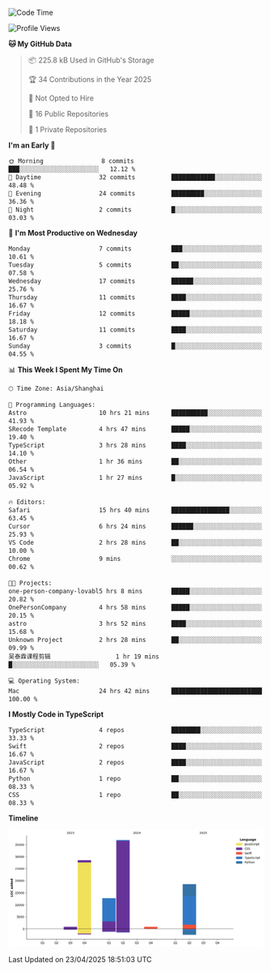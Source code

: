 <!--
**PascalDai/PascalDai** is a ✨ _special_ ✨ repository because its `README.md` (this file) appears on your GitHub profile.

Here are some ideas to get you started:

- 🔭 I’m currently working on ...
- 🌱 I’m currently learning ...
- 👯 I’m looking to collaborate on ...
- 🤔 I’m looking for help with ...
- 💬 Ask me about ...
- 📫 How to reach me: ...
- 😄 Pronouns: ...
- ⚡ Fun fact: ...
-->

<!--START_SECTION:waka-->
![Code Time](http://img.shields.io/badge/Code%20Time-990%20hrs%2013%20mins-blue)

![Profile Views](http://img.shields.io/badge/Profile%20Views-0-blue)

**🐱 My GitHub Data** 

> 📦 225.8 kB Used in GitHub's Storage 
 > 
> 🏆 34 Contributions in the Year 2025
 > 
> 🚫 Not Opted to Hire
 > 
> 📜 16 Public Repositories 
 > 
> 🔑 1 Private Repositories 
 > 
**I'm an Early 🐤** 

```text
🌞 Morning                8 commits           ███░░░░░░░░░░░░░░░░░░░░░░   12.12 % 
🌆 Daytime                32 commits          ████████████░░░░░░░░░░░░░   48.48 % 
🌃 Evening                24 commits          █████████░░░░░░░░░░░░░░░░   36.36 % 
🌙 Night                  2 commits           █░░░░░░░░░░░░░░░░░░░░░░░░   03.03 % 
```
📅 **I'm Most Productive on Wednesday** 

```text
Monday                   7 commits           ███░░░░░░░░░░░░░░░░░░░░░░   10.61 % 
Tuesday                  5 commits           ██░░░░░░░░░░░░░░░░░░░░░░░   07.58 % 
Wednesday                17 commits          ██████░░░░░░░░░░░░░░░░░░░   25.76 % 
Thursday                 11 commits          ████░░░░░░░░░░░░░░░░░░░░░   16.67 % 
Friday                   12 commits          █████░░░░░░░░░░░░░░░░░░░░   18.18 % 
Saturday                 11 commits          ████░░░░░░░░░░░░░░░░░░░░░   16.67 % 
Sunday                   3 commits           █░░░░░░░░░░░░░░░░░░░░░░░░   04.55 % 
```


📊 **This Week I Spent My Time On** 

```text
🕑︎ Time Zone: Asia/Shanghai

💬 Programming Languages: 
Astro                    10 hrs 21 mins      ██████████░░░░░░░░░░░░░░░   41.93 % 
SRecode Template         4 hrs 47 mins       █████░░░░░░░░░░░░░░░░░░░░   19.40 % 
TypeScript               3 hrs 28 mins       ████░░░░░░░░░░░░░░░░░░░░░   14.10 % 
Other                    1 hr 36 mins        ██░░░░░░░░░░░░░░░░░░░░░░░   06.54 % 
JavaScript               1 hr 27 mins        █░░░░░░░░░░░░░░░░░░░░░░░░   05.92 % 

🔥 Editors: 
Safari                   15 hrs 40 mins      ████████████████░░░░░░░░░   63.45 % 
Cursor                   6 hrs 24 mins       ██████░░░░░░░░░░░░░░░░░░░   25.93 % 
VS Code                  2 hrs 28 mins       ██░░░░░░░░░░░░░░░░░░░░░░░   10.00 % 
Chrome                   9 mins              ░░░░░░░░░░░░░░░░░░░░░░░░░   00.62 % 

🐱‍💻 Projects: 
one-person-company-lovabl5 hrs 8 mins        █████░░░░░░░░░░░░░░░░░░░░   20.82 % 
OnePersonCompany         4 hrs 58 mins       █████░░░░░░░░░░░░░░░░░░░░   20.15 % 
astro                    3 hrs 52 mins       ████░░░░░░░░░░░░░░░░░░░░░   15.68 % 
Unknown Project          2 hrs 28 mins       ██░░░░░░░░░░░░░░░░░░░░░░░   09.99 % 
吴泰霖课程剪辑                  1 hr 19 mins        █░░░░░░░░░░░░░░░░░░░░░░░░   05.39 % 

💻 Operating System: 
Mac                      24 hrs 42 mins      █████████████████████████   100.00 % 
```

**I Mostly Code in TypeScript** 

```text
TypeScript               4 repos             ████████░░░░░░░░░░░░░░░░░   33.33 % 
Swift                    2 repos             ████░░░░░░░░░░░░░░░░░░░░░   16.67 % 
JavaScript               2 repos             ████░░░░░░░░░░░░░░░░░░░░░   16.67 % 
Python                   1 repo              ██░░░░░░░░░░░░░░░░░░░░░░░   08.33 % 
CSS                      1 repo              ██░░░░░░░░░░░░░░░░░░░░░░░   08.33 % 
```



**Timeline**

![Lines of Code chart](https://raw.githubusercontent.com/PascalDai/PascalDai/main/assets/bar_graph.png)


 Last Updated on 23/04/2025 18:51:03 UTC
<!--END_SECTION:waka-->
